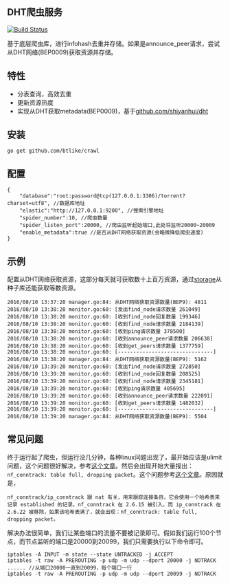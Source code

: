 ## DHT爬虫服务
[![Build Status](https://drone.io/github.com/btlike/crawl/status.png)](https://drone.io/github.com/btlike/crawl/latest)


基于底层爬虫库，进行infohash去重并存储。如果是announce_peer请求，尝试从DHT网络(BEP0009)获取资源并存储。



## 特性

- 分表查询，高效去重
- 更新资源热度
- 实现从DHT获取metadata(BEP0009)，基于[github.com/shiyanhui/dht](https://github.com/shiyanhui/dht)


## 安装
`go get github.com/btlike/crawl`



## 配置

```
{
    "database":"root:password@tcp(127.0.0.1:3306)/torrent?charset=utf8", //数据库地址
    "elastic":"http://127.0.0.1:9200", //搜索引擎地址
    "spider_number":10, //爬虫数量
    "spider_listen_port":20000, //爬虫监听起始端口,此处将监听20000~20009
    "enable_metadata":true //是否从DHT网络获取资源(会略微降低爬虫速度)
}

```



## 示例

配置从DHT网络获取资源，这部分每天就可获取数十上百万资源，通过[storage](http://github.com/btlike/storage)从种子库还能获取等数资源。

```
2016/08/10 13:37:20 manager.go:84: 从DHT网络获取资源数量(BEP9): 4811
2016/08/10 13:38:20 monitor.go:60: [发出find_node请求数量 261049]
2016/08/10 13:38:20 monitor.go:60: [收到find_node回复数量 199346]
2016/08/10 13:38:20 monitor.go:60: [收到find_node请求数量 2184139]
2016/08/10 13:38:20 monitor.go:60: [收到ping请求数量 378500]
2016/08/10 13:38:20 monitor.go:60: [收到announce_peer请求数量 206638]
2016/08/10 13:38:20 monitor.go:60: [收到get_peers请求数量 1377759]
2016/08/10 13:38:20 monitor.go:60: [-------------------------------]
2016/08/10 13:38:20 manager.go:84: 从DHT网络获取资源数量(BEP9): 5162
2016/08/10 13:39:20 monitor.go:60: [发出find_node请求数量 272850]
2016/08/10 13:39:20 monitor.go:60: [收到find_node回复数量 208525]
2016/08/10 13:39:20 monitor.go:60: [收到find_node请求数量 2345181]
2016/08/10 13:39:20 monitor.go:60: [收到ping请求数量 405695]
2016/08/10 13:39:20 monitor.go:60: [收到announce_peer请求数量 222091]
2016/08/10 13:39:20 monitor.go:60: [收到get_peers请求数量 1482032]
2016/08/10 13:39:20 monitor.go:60: [-------------------------------]
2016/08/10 13:39:20 manager.go:84: 从DHT网络获取资源数量(BEP9): 5504
```




## 常见问题
终于运行起了爬虫，但运行没几分钟，各种linux问题出现了，最开始应该是ulimit问题，这个问题很好解决，参考[这个文章](http://www.stutostu.com/?p=1322)。然后会出现开始大量报出：`nf_conntrack: table full, dropping packet`。这个问题参考[这个文章](http://jaseywang.me/2012/08/16/%E8%A7%A3%E5%86%B3-nf_conntrack-table-full-dropping-packet-%E7%9A%84%E5%87%A0%E7%A7%8D%E6%80%9D%E8%B7%AF/)。原因就是，

```
nf_conntrack/ip_conntrack 跟 nat 有关，用来跟踪连接条目，它会使用一个哈希表来记录 established 的记录。nf_conntrack 在 2.6.15 被引入，而 ip_conntrack 在 2.6.22 被移除，如果该哈希表满了，就会出现：nf_conntrack: table full, dropping packet。
```

解决办法很简单，我们让某些端口的流量不要被记录即可。假如我们运行100个节点，而节点监听的端口是20000到20099，我们只需要执行以下命令即可。

```
iptables -A INPUT -m state --state UNTRACKED -j ACCEPT
iptables -t raw -A PREROUTING -p udp -m udp --dport 20000 -j NOTRACK
...... //从端口20000一直到20099，每个端口一行
iptables -t raw -A PREROUTING -p udp -m udp --dport 20099 -j NOTRACK
```
